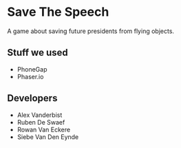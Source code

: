 # Save The Speech
A game about saving future presidents from flying objects.

## Stuff we used
- PhoneGap
- Phaser.io

## Developers
- Alex Vanderbist
- Ruben De Swaef
- Rowan Van Eckere
- Siebe Van Den Eynde